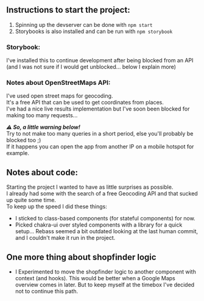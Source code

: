## Instructions to start the project:   
1. Spinning up the devserver can be done with `npm start`
1. Storybooks is also installed and can be run with `npm storybook`   

### Storybook:   
I've installed this to continue development after being blocked from an API (and I was not sure if I would get unblocked... below I explain more)

### Notes about OpenStreetMaps API:   
I've used open street maps for geocoding.  
It's a free API that can be used to get coordinates from places.  
I've had a nice live results implementation but I've soon been blocked for making too many requests...  

_**⚠️ So, a little warning below!**_   
Try to not make too many queries in a short period, else you'll probably be blocked too ;)   
If it happens you can open the app from another IP on a mobile hotspot for example.

## Notes about code:   
Starting the project I wanted to have as little surprises as possible.   
I already had some with the search of a free Geocoding API and that sucked up quite some time.   
To keep up the speed I did these things:
- I sticked to class-based components (for stateful components) for now.
- Picked chakra-ui over styled components with a library for a quick setup...
  Rebass seemed a bit outdated looking at the last human commit, and I couldn't make it run in the project.
  
## One more thing about shopfinder logic
- I Experimented to move the shopfinder logic to another component with context (and hooks). This would be better when a Google Maps overview comes in later. But to keep myself at the timebox I've decided not to continue this path.
